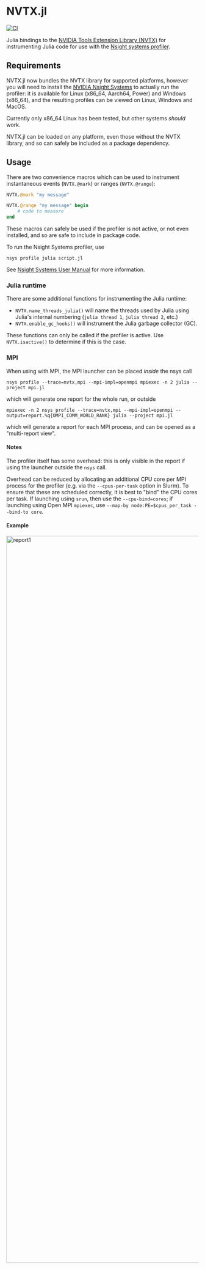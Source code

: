 # NVTX.jl

[![CI](https://github.com/simonbyrne/NVTX.jl/actions/workflows/CI.yml/badge.svg)](https://github.com/simonbyrne/NVTX.jl/actions/workflows/CI.yml)

Julia bindings to the [NVIDIA Tools Extension Library (NVTX)](https://nvidia.github.io/NVTX/doxygen/index.html) for instrumenting Julia code for use with the [Nsight systems profiler](https://developer.nvidia.com/nsight-systems).

## Requirements

NVTX.jl now bundles the NVTX library for supported platforms, however you will need to install the [NVIDIA Nsight Systems](https://developer.nvidia.com/nsight-systems) to actually run the profiler: it is available for Linux (x86_64, Aarch64, Power) and Windows (x86_64), and the resulting profiles can be viewed on Linux, Windows and MacOS.

Currently only x86_64 Linux has been tested, but other systems _should_ work.

NVTX.jl can be loaded on any platform, even those without the NVTX library, and so can safely be included as a package dependency.

## Usage

There are two convenience macros which can be used to instrument instantaneous events (`NVTX.@mark`) or ranges (`NVTX.@range`):

```julia
NVTX.@mark "my message"

NVTX.@range "my message" begin
    # code to measure
end
```
These macros can safely be used if the profiler is not active, or not even installed, and so are safe to include in package code.

To run the Nsight Systems profiler, use
```
nsys profile julia script.jl
```

See [Nsight Systems User Manual](https://docs.nvidia.com/nsight-systems/UserGuide/index.html) for more information.

### Julia runtime

There are some additional functions for instrumenting the Julia runtime:

- `NVTX.name_threads_julia()` will name the threads used by Julia using Julia's internal numbering (`julia thread 1`, `julia thread 2`, etc.)
- `NVTX.enable_gc_hooks()` will instrument the Julia garbage collector (GC).

These functions can only be called if the profiler is active. Use `NVTX.isactive()` to determine if this is the case.

### MPI

When using with MPI, the MPI launcher can be placed _inside_ the nsys call
```
nsys profile --trace=nvtx,mpi --mpi-impl=openmpi mpiexec -n 2 julia --project mpi.jl
```
which will generate one report for the whole run, or outside
```
mpiexec -n 2 nsys profile --trace=nvtx,mpi --mpi-impl=openmpi --output=report.%q{OMPI_COMM_WORLD_RANK} julia --project mpi.jl
```
which will generate a report for each MPI process, and can be opened as a "multi-report view".


#### Notes
The profiler itself has some overhead: this is only visible in the report if using the launcher outside the `nsys` call.

Overhead can be reduced by allocating an additional CPU core per MPI process for the profiler (e.g. via the `--cpus-per-task` option in Slurm). To ensure that these are scheduled correctly, it is best to "bind" the CPU cores per task. If launching using `srun`, then use the `--cpu-bind=cores`; if launching using Open MPI `mpiexec`, use `--map-by node:PE=$cpus_per_task --bind-to core`.


#### Example

<img width="1904" alt="report1" src="https://user-images.githubusercontent.com/187980/182362221-aea7eb12-a736-406b-807f-1e1c46c406d0.png">
